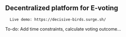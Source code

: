 ## Decentralized platform for E-voting

```sh
  Live demo: https://decisive-birds.surge.sh/
  ```

To-do: Add time constraints, calculate voting outcome...